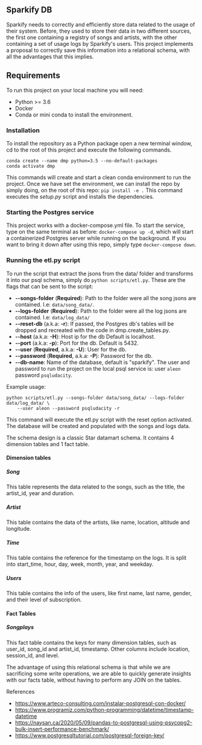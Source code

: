 ## Sparkify DB

Sparkify needs to correctly and efficiently store data related to the usage of their system.
Before, they used to store their data in two different sources, the first one containing a registry of songs and artists,
with the other containing a set of usage logs by Sparkify's users. This project implements a proposal to correctly save
this information into a relational schema, with all the advantages that this implies.

## Requirements
To run this project on your local machine you will need:
* Python >= 3.6
* Docker
* Conda or mini conda to install the environment.

### Installation

To install the repository as a Python package open a new terminal window, cd to the root of this project and execute the
following commands.

`conda create --name dmp python=3.5 --no-default-packages`  
`conda activate dmp`

This commands will create and start a clean conda environment to run the project.
Once we have set the environment, we can install the repo by simply doing, on the root of this repo:
`pip install -e .` This command executes the _setup.py_ script and installs the dependencies.

### Starting the Postgres service
This project works with a docker-compose.yml file. To start the service, type on the same terminal as before:
`docker-compose up -d`, which will start a containerized Postgres server while running on the background.
If you want to bring it down after using this repo, simply type `docker-compose down`.

### Running the etl.py script

To run the script that extract the jsons from the data/ folder and transforms it into our psql schema, simply do
`python scripts/etl.py`. These are the flags that can be sent to the script:  
* **--songs-folder** (**Required**): Path to the folder were all the song jsons are contained. I.e: `data/song_data/`.
* **--logs-folder** (**Required**): Path to the folder were all the log jsons are contained. I.e: `data/log_data/`
* **--reset-db** (a.k.a: **-r**): If passed, the Postgres db's tables will be dropped and recreated with the
code in dmp.create_tables.py.
* **--host** (a.k.a: **-H**): Host ip for the db Default is localhost.
* **--port** (a.k.a: **-p**): Port for the db. Default is 5432.
* **--user** (**Required**, a.k.a: **-U**): User for the db.
* **--password** (**Required**, a.k.a: **-P**): Password for the db.
* **--db-name**: Name of the database, default is "sparkify".
The user and password to run the project on the local psql service is: user `aleon` password `psqludacity`.

Example usage:
````
python scripts/etl.py --songs-folder data/song_data/ --logs-folder data/log_data/ \
    --user aleon --password psqludacity -r
````

This command will execute the etl.py script with the reset option activated.
The database will be created and populated with the songs and logs data.

The schema design is a classic Star datamart schema. It contains 4 dimension tables and 1 fact table.
#### Dimension tables
##### Song
This table represents the data related to the songs, such as the title, the artist_id, year and duration.
##### Artist
This table contains the data of the artists, like name, location, altitude and longitude.
##### Time
This table contains the reference for the timestamp on the logs. It is split into start_time, hour, day, week, month, year,
and weekday.
##### Users
This table contains the info of the users, like first name, last name, gender, and their level of subscription.

#### Fact Tables
##### Songplays
This fact table contains the keys for many dimension tables, such as user_id, song_id and artist_id, timestamp. Other
columns include location, session_id, and level.


The advantage of using this relational schema is that while we are sacrificing some write operations, we are able to quickly 
generate insights with our facts table, without having to perform any JOIN on the tables.


References

* https://www.arteco-consulting.com/instalar-postgresql-con-docker/
* https://www.programiz.com/python-programming/datetime/timestamp-datetime
* https://naysan.ca/2020/05/09/pandas-to-postgresql-using-psycopg2-bulk-insert-performance-benchmark/
* https://www.postgresqltutorial.com/postgresql-foreign-key/
